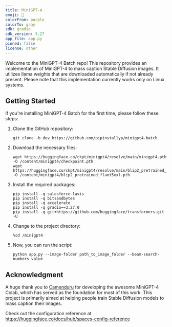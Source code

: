 ```yaml
---
title: MiniGPT-4
emoji: 🚀
colorFrom: purple
colorTo: gray
sdk: gradio
sdk_version: 3.27
app_file: app.py
pinned: false
license: other
---
```


Welcome to the MiniGPT-4 Batch repo! This repository provides an implementation of MiniGPT-4 to mass caption Stable Diffusion images. It utilizes llama weights that are downloaded automatically if not already present. Please note that this implementation currently works only on Linux systems.

## Getting Started

If you're installing MiniGPT-4 Batch for the first time, please follow these steps:

1. Clone the GitHub repository:

   ```git
   git clone -b dev https://github.com/pipinstallyp/minigpt4-batch
   ```

2. Download the necessary files:

   ```
   wget https://huggingface.co/ckpt/minigpt4/resolve/main/minigpt4.pth -O /content/minigpt4/checkpoint.pth
   wget https://huggingface.co/ckpt/minigpt4/resolve/main/blip2_pretrained_flant5xxl.pth -O /content/minigpt4/blip2_pretrained_flant5xxl.pth
   ```

3. Install the required packages:

   ```
   pip install -q salesforce-lavis
   pip install -q bitsandbytes
   pip install -q accelerate
   pip install -q gradio==3.27.0
   pip install -q git+https://github.com/huggingface/transformers.git -U
   ```

4. Change to the project directory:

   ```
   %cd /minigpt4
   ```

5. Now, you can run the script:

   ```
   python app.py --image-folder path_to_image_folder --beam-search-numbers value
   ```

## Acknowledgment

A huge thank you to [Camenduru](https://github.com/camenduru) for developing the awesome MiniGPT-4 Colab, which has served as the foundation for most of this work. This project is primarily aimed at helping people train Stable Diffusion models to mass caption their images.

Check out the configuration reference at https://huggingface.co/docs/hub/spaces-config-reference